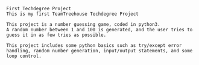 	First Techdegree Project
 	This is my first TeamTreehouse Techdegree Project

	This project is a number guessing game, coded in python3.
	A random number between 1 and 100 is generated, and the user tries to guess it in as few tries as possible.
	
	This project includes some python basics such as try/except error handling, random number generation, input/output statements, and some loop control.
